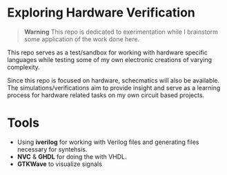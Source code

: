 # Exploring Hardware Verification
> **Warning** This repo is dedicated to exerimentation while I 
> brainstorm some application of the work done here.

This repo serves as a test/sandbox for working with hardware specific
languages while testing some of my own electronic creations of 
varying complexity. 

Since this repo is focused on hardware, schecmatics will also be 
available. The simulations/verifications aim to provide insight and 
serve as a learning process for hardware related tasks on my own 
circuit based projects.


# Tools
* Using **iverilog** for working with Verilog files and generating files
necessary for syntehsis.
* **NVC** & **GHDL** for doing the with VHDL. 
* **GTKWave** to visualize signals

